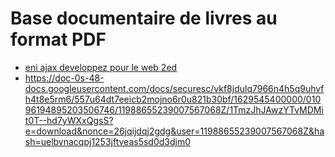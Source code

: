 # Base documentaire de livres au format PDF
- [eni ajax developpez pour le web 2ed](https://bit.ly/2WeWQPS)
- https://doc-0s-48-docs.googleusercontent.com/docs/securesc/vkf8jdulq7966n4h5q9uhvfh4t8e5rm6/557u64dt7eeicb2mojno6r0u821b30bf/1629545400000/01096194895203506746/11988655239007567068Z/1TmzJhJAwzYTvMDMit0T--hd7yWXxQgsS?e=download&nonce=26jqijdqj2gdg&user=11988655239007567068Z&hash=uelbvnacqpj1253jftveas5sd0d3djm0















